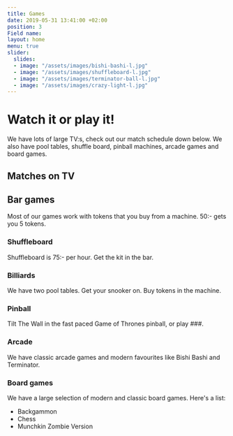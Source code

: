 ```yaml
---
title: Games
date: 2019-05-31 13:41:00 +02:00
position: 3
Field name: 
layout: home
menu: true
slider:
  slides:
  - image: "/assets/images/bishi-bashi-l.jpg"
  - image: "/assets/images/shuffleboard-l.jpg"
  - image: "/assets/images/terminator-ball-l.jpg"
  - image: "/assets/images/crazy-light-l.jpg"
---
```


# Watch it or play it!

We have lots of large TV:s, check out our match schedule down below. We also have pool tables, shuffle board, pinball machines, arcade games and board games.

## Matches on TV

## Bar games

Most of our games work with tokens that you buy from a machine. 50:- gets you 5 tokens.

### Shuffleboard

Shuffleboard is 75:- per hour. Get the kit in the bar.

### Billiards

We have two pool tables. Get your snooker on. Buy tokens in the machine.

### Pinball

Tilt The Wall in the fast paced Game of Thrones pinball, or play ###.

### Arcade

We have classic arcade games and modern favourites like Bishi Bashi and Terminator.

### Board games

We have a large selection of modern and classic board games. Here's a list:

- Backgammon
- Chess
- Munchkin Zombie Version
